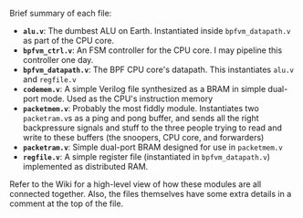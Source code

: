 Brief summary of each file:

- **`alu.v`**: The dumbest ALU on Earth. Instantiated inside `bpfvm_datapath.v` as part of the CPU core.
- **`bpfvm_ctrl.v`**: An FSM controller for the CPU core. I may pipeline this controller one day.
- **`bpfvm_datapath.v`**: The BPF CPU core's datapath. This instantiates `alu.v` and `regfile.v`
- **`codemem.v`**: A simple Verilog file synthesized as a BRAM in simple dual-port mode. Used as the CPU's instruction memory
- **`packetmem.v`**: Probably the most fiddly module. Instantiates two `packetram.v`s as a ping and pong buffer, and sends all the right backpressure signals and stuff to the three people trying to read and write to these buffers (the snoopers, CPU core, and forwarders)
- **`packetram.v`**: Simple dual-port BRAM designed for use in `packetmem.v`
- **`regfile.v`**: A simple register file (instantiated in `bpfvm_datapath.v`) implemented as distributed RAM.

Refer to the Wiki for a high-level view of how these modules are all connected together. Also, the files themselves have some extra details in a comment at the top of the file.

